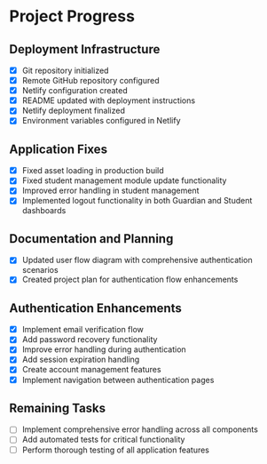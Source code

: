 # Project Progress

## Deployment Infrastructure
- [x] Git repository initialized
- [x] Remote GitHub repository configured
- [x] Netlify configuration created
- [x] README updated with deployment instructions
- [x] Netlify deployment finalized
- [x] Environment variables configured in Netlify

## Application Fixes
- [x] Fixed asset loading in production build
- [x] Fixed student management module update functionality
- [x] Improved error handling in student management
- [x] Implemented logout functionality in both Guardian and Student dashboards

## Documentation and Planning
- [x] Updated user flow diagram with comprehensive authentication scenarios
- [x] Created project plan for authentication flow enhancements

## Authentication Enhancements
- [x] Implement email verification flow
- [x] Add password recovery functionality
- [x] Improve error handling during authentication
- [x] Add session expiration handling
- [x] Create account management features
- [x] Implement navigation between authentication pages

## Remaining Tasks
- [ ] Implement comprehensive error handling across all components
- [ ] Add automated tests for critical functionality
- [ ] Perform thorough testing of all application features
